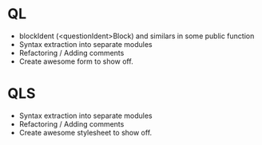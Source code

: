 # QL
* blockIdent (\<questionIdent\>Block) and similars in some public function
* Syntax extraction into separate modules
* Refactoring / Adding comments
* Create awesome form to show off.

# QLS
* Syntax extraction into separate modules
* Refactoring / Adding comments
* Create awesome stylesheet to show off.
